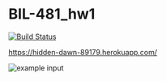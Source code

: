 # BIL-481_hw1
[![Build Status](https://app.travis-ci.com/suleyman-guler/BIL-481_hw1.svg?branch=main)](https://app.travis-ci.com/suleyman-guler/BIL-481_hw1)

https://hidden-dawn-89179.herokuapp.com/

![example input](https://www.hizliresim.com/f4rpj6o)
